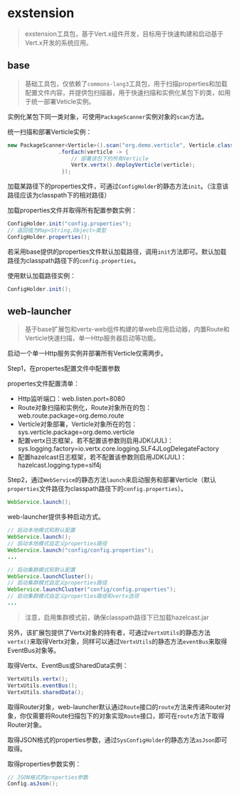 # exstension
> exstension工具包，基于Vert.x组件开发，目标用于快速构建和启动基于Vert.x开发的系统应用。

## base
> 基础工具包，仅依赖了`commons-lang3`工具包，用于扫描properties和加载配置文件内容，并提供包扫描器，用于快速扫描和实例化某包下的类，如用于统一部署Veticle实例。

实例化某包下同一类对象，可使用`PackageScanner`实例对象的`scan`方法。

统一扫描和部署Verticle实例：  
```java
new PackageScanner<Verticle>().scan("org.demo.verticle", Verticle.class)
                .forEach(verticle -> {
                    // 部署该包下的所有Verticle
                    Vertx.vertx().deployVerticle(verticle);
                 });
```
加载某路径下的properties文件，可通过`ConfigHolder`的静态方法`init`。（注意该路径应该为classpath下的相对路径）

加载properties文件并取得所有配置参数实例：
```java
ConfigHolder.init("config.properties");
// 返回值为Map<String,Object>类型
ConfigHolder.properties();
```
若采用base提供的properties文件默认加载路径，调用`init`方法即可。默认加载路径为classpath路径下的`config.properties`。

使用默认加载路径实例：
```java
ConfigHolder.init();
```

## web-launcher
> 基于base扩展包和vertx-web组件构建的单web应用启动器，内置Route和Verticle快速扫描，单一Http服务器启动等功能。

启动一个单一Http服务实例并部署所有Verticle仅需两步。

Step1，在propertes配置文件中配置参数

propertes文件配置清单：
* Http监听端口：web.listen.port=8080
* Route对象扫描和实例化，Route对象所在的包：web.route.package=org.demo.route
* Verticle对象部署，Verticle对象所在的包：sys.verticle.package=org.demo.verticle
* 配置vertx日志框架，若不配置该参数则启用JDK(JUL)： sys.logging.factory=io.vertx.core.logging.SLF4JLogDelegateFactory
* 配置hazelcast日志框架，若不配置该参数则启用JDK(JUL)：hazelcast.logging.type=slf4j

Step2，通过`WebService`的静态方法`launch`来启动服务和部署Verticle（默认`properties`文件路径为classpath路径下的`config.properties`）。
```java
WebService.launch();
```
web-launcher提供多种启动方式。
```java
// 启动本地模式和默认配置
WebService.launch();
// 启动本地模式自定义properties路径
WebService.launch("config/config.properties");
...

// 启动集群模式和默认配置
WebService.launchCluster();
// 启动集群模式自定义properties路径
WebService.launchCluster("config/config.properties");
// 启动集群模式自定义properties路径和vertx选项
...
```
> 注意，启用集群模式前，确保classpath路径下已加载hazelcast.jar

另外，该扩展包提供了Vertx对象的持有者，可通过`VertxUtils`的静态方法`vertx()`来取得Vertx对象，同样可以通过`VertxUtils`的静态方法`eventBus`来取得EventBus对象等。

取得Vertx、EventBus或SharedData实例：
```java
VertxUtils.vertx();
VertxUtils.eventBus();
VertxUtils.sharedData();
```
取得Router对象，web-launcher默认通过`Route`接口的`route`方法来传递Router对象，你仅需要将Route扫描包下的对象实现`Route`接口，即可在`route`方法下取得Router对象。

取得JSON格式的properties参数，通过`SysConfigHolder`的静态方法`asJson`即可取得。

取得properties参数实例：
```java
// JSON格式的properties参数
Config.asJson();
```
